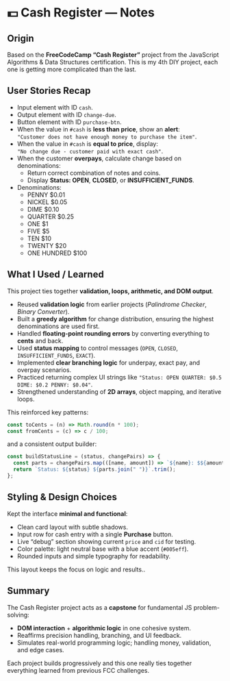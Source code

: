 # 💵 Cash Register — Notes

## Origin
Based on the **FreeCodeCamp “Cash Register”** project from the JavaScript Algorithms & Data Structures certification.
This is my 4th DIY project, each one is getting more complicated than the last.

## User Stories Recap
- Input element with ID `cash`.  
- Output element with ID `change-due`.  
- Button element with ID `purchase-btn`.  
- When the value in `#cash` is **less than price**, show an **alert**:  
  `"Customer does not have enough money to purchase the item"`.  
- When the value in `#cash` is **equal to price**, display:  
  `"No change due - customer paid with exact cash"`.  
- When the customer **overpays**, calculate change based on denominations:  
  - Return correct combination of notes and coins.  
  - Display **Status: OPEN**, **CLOSED**, or **INSUFFICIENT_FUNDS**.  
- Denominations:  
  - PENNY $0.01  
  - NICKEL $0.05  
  - DIME $0.10  
  - QUARTER $0.25  
  - ONE $1  
  - FIVE $5  
  - TEN $10  
  - TWENTY $20  
  - ONE HUNDRED $100  

## What I Used / Learned
This project ties together **validation, loops, arithmetic, and DOM output**.

- Reused **validation logic** from earlier projects (*Palindrome Checker*, *Binary Converter*).  
- Built a **greedy algorithm** for change distribution, ensuring the highest denominations are used first.  
- Handled **floating-point rounding errors** by converting everything to **cents** and back.  
- Used **status mapping** to control messages (`OPEN`, `CLOSED`, `INSUFFICIENT_FUNDS`, `EXACT`).  
- Implemented **clear branching logic** for underpay, exact pay, and overpay scenarios.  
- Practiced returning complex UI strings like `"Status: OPEN QUARTER: $0.5 DIME: $0.2 PENNY: $0.04"`.  
- Strengthened understanding of **2D arrays**, object mapping, and iterative loops.

This reinforced key patterns:
```js
const toCents = (n) => Math.round(n * 100);
const fromCents = (c) => c / 100;
```
and a consistent output builder:
```js
const buildStatusLine = (status, changePairs) => {
  const parts = changePairs.map(([name, amount]) => `${name}: $${amount.toFixed(2)}`);
  return `Status: ${status} ${parts.join(" ")}`.trim();
};
```

## Styling & Design Choices
Kept the interface **minimal and functional**:
- Clean card layout with subtle shadows.  
- Input row for cash entry with a single **Purchase** button.  
- Live “debug” section showing current `price` and `cid` for testing.  
- Color palette: light neutral base with a blue accent (`#005eff`).  
- Rounded inputs and simple typography for readability.  

This layout keeps the focus on logic and results..

## Summary
The Cash Register project acts as a **capstone** for fundamental JS problem-solving:
- **DOM interaction** + **algorithmic logic** in one cohesive system.  
- Reaffirms precision handling, branching, and UI feedback.  
- Simulates real-world programming logic; handling money, validation, and edge cases.

Each project builds progressively and this one really ties together everything learned from previous FCC challenges.
